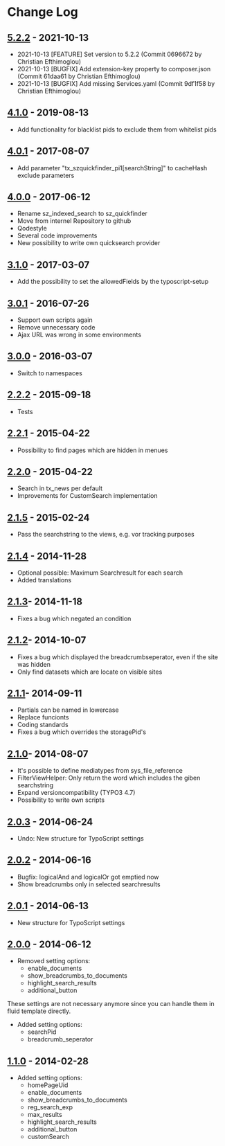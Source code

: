 # Change Log

## [**5.2.2**](https://github.com/sunzinetAG/sz-quickfinder/tree/5.2.2) - 2021-10-13

* 2021-10-13 [FEATURE] Set version to 5.2.2 (Commit 0696672 by Christian Efthimoglou)
* 2021-10-13 [BUGFIX] Add extension-key property to composer.json (Commit 61daa61 by Christian Efthimoglou)
* 2021-10-13 [BUGFIX] Add missing Services.yaml (Commit 9df1f58 by Christian Efthimoglou)

## [**4.1.0**](https://github.com/sunzinetAG/sz-quickfinder/tree/4.1.0) - 2019-08-13

* Add functionality for blacklist pids to exclude them from whitelist pids

## [**4.0.1**](https://github.com/sunzinetAG/sz-quickfinder/tree/4.0.1) - 2017-08-07

* Add parameter "tx_szquickfinder_pi1[searchString]" to cacheHash exclude parameters

## [**4.0.0**](https://github.com/sunzinetAG/sz-quickfinder/tree/4.0.0) - 2017-06-12

* Rename sz_indexed_search to sz_quickfinder
* Move from internel Repository to github
* Qodestyle
* Several code improvements
* New possibility to write own quicksearch provider

## [**3.1.0**](https://github.com/sunzinetAG/sz-quickfinder/tree/3.1.0) - 2017-03-07

* Add the possibility to set the allowedFields by the typoscript-setup

## [**3.0.1**](https://github.com/sunzinetAG/sz-quickfinder/tree/3.0.1) - 2016-07-26

* Support own scripts again
* Remove unnecessary code
* Ajax URL was wrong in some environments

## [**3.0.0**](https://github.com/sunzinetAG/sz-quickfinder/tree/3.0.0) - 2016-03-07

* Switch to namespaces

## [**2.2.2**](https://github.com/sunzinetAG/sz-quickfinder/tree/2.2.2) - 2015-09-18

* Tests

## [**2.2.1**](https://github.com/sunzinetAG/sz-quickfinder/tree/2.2.1) - 2015-04-22

* Possibility to find pages which are hidden in menues

## [**2.2.0**](https://github.com/sunzinetAG/sz-quickfinder/tree/2.2.0) - 2015-04-22

* Search in tx_news per default
* Improvements for CustomSearch implementation

## [**2.1.5**](https://github.com/sunzinetAG/sz-quickfinder/tree/2.1.5) - 2015-02-24

* Pass the searchstring to the views, e.g. vor tracking purposes

## [**2.1.4**](https://github.com/sunzinetAG/sz-quickfinder/tree/2.1.4) - 2014-11-28

* Optional possible: Maximum Searchresult for each search
* Added translations

## [**2.1.3**](https://github.com/sunzinetAG/sz-quickfinder/tree/2.1.3)- 2014-11-18

* Fixes a bug which negated an condition

## [**2.1.2**](https://github.com/sunzinetAG/sz-quickfinder/tree/2.1.2)- 2014-10-07

* Fixes a bug which displayed the breadcrumbseperator, even if the site was hidden
* Only find datasets which are locate on visible sites 

## [**2.1.1**](https://github.com/sunzinetAG/sz-quickfinder/tree/2.1.1)- 2014-09-11

* Partials can be named in lowercase
* Replace funcionts
* Coding standards
* Fixes a bug which overrides the storagePid's

## [**2.1.0**](https://github.com/sunzinetAG/sz-quickfinder/tree/2.1.0)- 2014-08-07

* It's possible to define mediatypes from sys_file_reference
* FilterViewHelper: Only return the word which includes the giben searchstring
* Expand versioncompatibility (TYPO3 4.7)
* Possibility to write own scripts

## [**2.0.3**](https://github.com/sunzinetAG/sz-quickfinder/tree/2.0.3) - 2014-06-24

* Undo: New structure for TypoScript settings

## [**2.0.2**](https://github.com/sunzinetAG/sz-quickfinder/tree/2.0.2) - 2014-06-16

* Bugfix: logicalAnd and logicalOr got emptied now
* Show breadcrumbs only in selected searchresults

## [**2.0.1**](https://github.com/sunzinetAG/sz-quickfinder/tree/2.0.1) - 2014-06-13

* New structure for TypoScript settings

## [**2.0.0**](https://github.com/sunzinetAG/sz-quickfinder/tree/2.0.0) - 2014-06-12

* Removed setting options:
    * enable_documents
    * show_breadcrumbs_to_documents
    * highlight_search_results
    * additional_button

These settings are not necessary anymore since you can handle them in fluid template directly.

* Added setting options:
    * searchPid
    * breadcrumb_seperator

## [**1.1.0**](https://github.com/sunzinetAG/sz-quickfinder/tree/1.1.0) - 2014-02-28

* Added setting options:
    * homePageUid
    * enable_documents
    * show_breadcrumbs_to_documents
    * reg_search_exp
    * max_results
    * highlight_search_results
    * additional_button
    * customSearch

